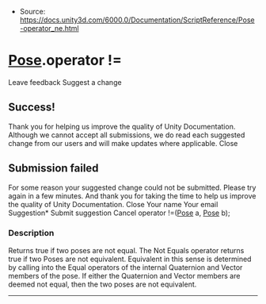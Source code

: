 * Source: https://docs.unity3d.com/6000.0/Documentation/ScriptReference/Pose-operator_ne.html

#  [Pose](https://docs.unity3d.com/6000.0/Documentation/ScriptReference/Pose.html).operator !=
Leave feedback
Suggest a change
## Success!
Thank you for helping us improve the quality of Unity Documentation. Although we cannot accept all submissions, we do read each suggested change from our users and will make updates where applicable.
Close
## Submission failed
For some reason your suggested change could not be submitted. Please <a>try again</a> in a few minutes. And thank you for taking the time to help us improve the quality of Unity Documentation.
Close
Your name Your email Suggestion* Submit suggestion
Cancel
operator !=([Pose](https://docs.unity3d.com/6000.0/Documentation/ScriptReference/Pose.html) a, [Pose](https://docs.unity3d.com/6000.0/Documentation/ScriptReference/Pose.html) b); 
### Description
Returns true if two poses are not equal.
The Not Equals operator returns true if two Poses are not equivalent. Equivalent in this sense is determined by calling into the Equal operators of the internal Quaternion and Vector members of the pose. If either the Quaternion and Vector members are deemed not equal, then the two poses are not equivalent. 
* * *
